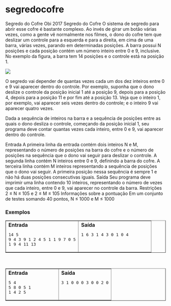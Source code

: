 # segredocofre
Segredo do Cofre Obi 2017
Segredo do Cofre
O sistema de segredo para abrir esse cofre é bastante complexo. Ao invés de girar um botão várias vezes, como a gente vê normalmente nos filmes, o dono do cofre tem que deslizar um controle para a esquerda e para a direita, em cima de uma barra, várias vezes, parando em determinadas posições. A barra possui N posições e cada posição contém um número inteiro entre 0 e 9, inclusive. No exemplo da figura, a barra tem 14 posições e o controle está na posição 1.

<div class="center">
<img src="/static/img/task_images/2017f1p1_cofre.png">
</div>

O segredo vai depender de quantas vezes cada um dos dez inteiros entre 0 e 9 vai aparecer dentro do controle. Por exemplo, suponha que o dono deslize o controle da posição inicial 1 até a posição 9, depois para a posição 4, depois para a posição 11 e por fim até a posição 13. Veja que o inteiro 1, por exemplo, vai aparecer seis vezes dentro do controle; e o inteiro 9 vai aparecer quatro vezes.

Dada a sequência de inteiros na barra e a sequência de posições entre as quais o dono desliza o controle, começando da posição inicial 1, seu programa deve contar quantas vezes cada inteiro, entre 0 e 9, vai aparecer dentro do controle.

Entrada
A primeira linha da entrada contém dois inteiros N e M, representando o número de posições na barra do cofre e o número de posições na sequência que o dono vai seguir para deslizar o controle. A segunda linha contém N inteiros entre 0 e 9, definindo a barra do cofre. A terceira linha contém M inteiros representando a sequência de posições que o dono vai seguir. A primeira posição nessa sequência é sempre 1 e não há duas posições consecutivas iguais.
Saída
Seu programa deve imprimir uma linha contendo 10 inteiros, representando o número de vezes que cada inteiro, entre 0 e 9, vai aparecer no controle da barra.
Restrições
2 ≤ N ≤ 105 e 2 ≤ M ≤ 105
Informações sobre a pontuação
Em um conjunto de testes somando 40 pontos, N ≤ 1000 e M ≤ 1000

<h3>Exemplos</h3>
<table width="100%" cellspace="2" border="1">
  <tbody><tr>
    <td valign="top" width="50%">
      <b>Entrada</b>
      <pre>14 5
9 4 3 9 1 2 4 5 1 1 9 7 0 5
1 9 4 11 13
</pre>
      </td>
    <td valign="top" width="50%">
      <b>Saída</b>
      <pre>1 6 3 1 4 3 0 1 0 4
	</pre>
      </td>
    </tr>
</tbody></table>
<p>&nbsp;</p>
<table width="100%" cellspace="2" border="1">
  <tbody><tr>
    <td valign="top" width="50%">
      <b>Entrada</b>
      <pre>5 4
5 8 0 5 1
1 4 2 5
</pre>
      </td>
    <td valign="top" width="50%">
      <b>Saída</b>
      <pre>3 1 0 0 0 3 0 0 2 0
	</pre>
      </td>
    </tr>
</tbody></table>
<p>&nbsp;</p>
